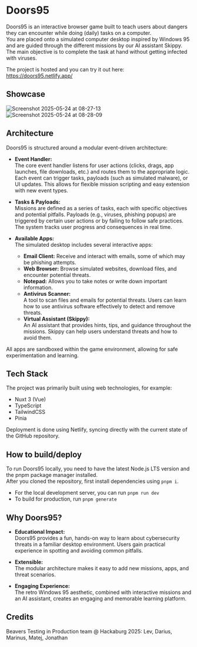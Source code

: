 # Doors95

Doors95 is an interactive browser game built to teach users about dangers they can encounter while doing (daily) tasks on a computer.  
You are placed onto a simulated computer desktop inspired by Windows 95 and are guided through the different missions by our AI assistant Skippy. The main objective is to complete the task at hand without getting infected with viruses.

The project is hosted and you can try it out here: https://doors95.netlify.app/

## Showcase
![Screenshot 2025-05-24 at 08-27-13 ](https://github.com/user-attachments/assets/f1b8bb8b-3878-46a7-b411-9c7a7afc6195)
![Screenshot 2025-05-24 at 08-28-09 ](https://github.com/user-attachments/assets/8483a627-f560-4f04-a7d0-9579294a9480)

## Architecture

Doors95 is structured around a modular event-driven architecture:

- **Event Handler:**  
    The core event handler listens for user actions (clicks, drags, app launches, file downloads, etc.) and routes them to the appropriate logic. Each event can trigger tasks, payloads (such as simulated malware), or UI updates. This allows for flexible mission scripting and easy extension with new event types.

- **Tasks & Payloads:**  
    Missions are defined as a series of tasks, each with specific objectives and potential pitfalls. Payloads (e.g., viruses, phishing popups) are triggered by certain user actions or by failing to follow safe practices. The system tracks user progress and consequences in real time.

- **Available Apps:**  
    The simulated desktop includes several interactive apps:
    - **Email Client:** Receive and interact with emails, some of which may be phishing attempts.
    - **Web Browser:** Browse simulated websites, download files, and encounter potential threats.
    - **Notepad:** Allows you to take notes or write down important information.
    - **Antivirus Scanner:**  
      A tool to scan files and emails for potential threats. Users can learn how to use antivirus software effectively to detect and remove threats.
    - **Virtual Assistant (Skippy):**  
      An AI assistant that provides hints, tips, and guidance throughout the missions. Skippy can help users understand threats and how to avoid them.

All apps are sandboxed within the game environment, allowing for safe experimentation and learning.

## Tech Stack

The project was primarily built using web technologies, for example:
- Nuxt 3 (Vue)
- TypeScript
- TailwindCSS
- Pinia

Deployment is done using Netlify, syncing directly with the current state of the GitHub repository.

## How to build/deploy

To run Doors95 locally, you need to have the latest Node.js LTS version and the pnpm package manager installed.  
After you cloned the repository, first install dependencies using `pnpm i`.

- For the local development server, you can run `pnpm run dev`
- To build for production, run `pnpm generate`

## Why Doors95?

- **Educational Impact:**  
    Doors95 provides a fun, hands-on way to learn about cybersecurity threats in a familiar desktop environment. Users gain practical experience in spotting and avoiding common pitfalls.

- **Extensible:**  
    The modular architecture makes it easy to add new missions, apps, and threat scenarios.

- **Engaging Experience:**  
    The retro Windows 95 aesthetic, combined with interactive missions and an AI assistant, creates an engaging and memorable learning platform.

## Credits

Beavers Testing in Production team @ Hackaburg 2025: Lev, Darius, Marinus, Matej, Jonathan
